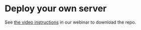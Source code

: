 
# Deploy your own server

<!--
To deploy your own server you need some prerequisites:

- A `UNIX`-based machine
- A recent kernel
- the `docker` engine installed, together with `docker-compose`
- `git` to clone the repository code or [download](https://github.com/EUDAT-B2STAGE/http-api/archive/v1.0.2.tar.gz) the stable release tarball
- `python 3.4+` installed
-->

See [the video instructions](https://www.youtube.com/watch?time_continue=734&v=KkH4oM1pdbE) in our webinar to download the repo.

